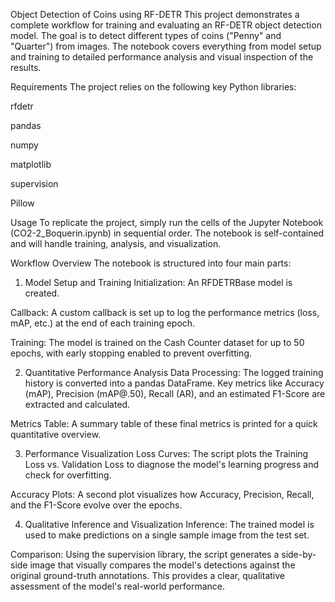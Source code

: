 Object Detection of Coins using RF-DETR
This project demonstrates a complete workflow for training and evaluating an RF-DETR object detection model. The goal is to detect different types of coins ("Penny" and "Quarter") from images. The notebook covers everything from model setup and training to detailed performance analysis and visual inspection of the results.

Requirements
The project relies on the following key Python libraries:

rfdetr

pandas

numpy

matplotlib

supervision

Pillow


Usage
To replicate the project, simply run the cells of the Jupyter Notebook (CO2-2_Boquerin.ipynb) in sequential order. The notebook is self-contained and will handle training, analysis, and visualization.

Workflow Overview
The notebook is structured into four main parts:

1. Model Setup and Training
Initialization: An RFDETRBase model is created.

Callback: A custom callback is set up to log the performance metrics (loss, mAP, etc.) at the end of each training epoch.

Training: The model is trained on the Cash Counter dataset for up to 50 epochs, with early stopping enabled to prevent overfitting.

2. Quantitative Performance Analysis
Data Processing: The logged training history is converted into a pandas DataFrame. Key metrics like Accuracy (mAP), Precision (mAP@.50), Recall (AR), and an estimated F1-Score are extracted and calculated.

Metrics Table: A summary table of these final metrics is printed for a quick quantitative overview.

3. Performance Visualization
Loss Curves: The script plots the Training Loss vs. Validation Loss to diagnose the model's learning progress and check for overfitting.

Accuracy Plots: A second plot visualizes how Accuracy, Precision, Recall, and the F1-Score evolve over the epochs.

4. Qualitative Inference and Visualization
Inference: The trained model is used to make predictions on a single sample image from the test set.

Comparison: Using the supervision library, the script generates a side-by-side image that visually compares the model's detections against the original ground-truth annotations. This provides a clear, qualitative assessment of the model's real-world performance.
